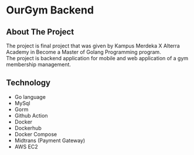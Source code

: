 # OurGym Backend

## About The Project
The project is final project that was given by Kampus Merdeka X Alterra Academy in Become a Master of Golang Programming program. <br/>
The project is backend application for mobile and web application of a gym membership management. <br/>

## Technology
- Go language
- MySql
- Gorm
- Github Action
- Docker
- Dockerhub
- Docker Compose
- Midtrans (Payment Gateway)
- AWS EC2
